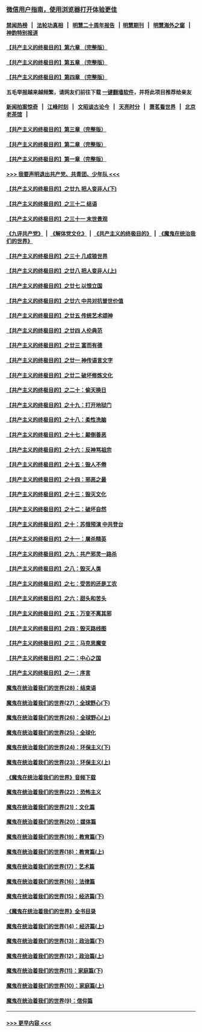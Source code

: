 ### [微信用户指南，使用浏览器打开体验更佳](https://github.com/gfw-breaker/banned-news1/blob/master/indexes/wechat-guide.md?t=0)
#### [禁闻热榜](热点新闻.md?t=0)  &nbsp;&nbsp;|&nbsp;&nbsp; [法轮功真相](https://github.com/gfw-breaker/truth/blob/master/README.md?t=0) &nbsp;&nbsp;|&nbsp;&nbsp; [明慧二十周年报告](https://github.com/gfw-breaker/mh-reports/blob/master/README.md?t=0) &nbsp;&nbsp;|&nbsp;&nbsp;[明慧期刊](https://github.com/gfw-breaker/mh-qikan) &nbsp;&nbsp;|&nbsp;&nbsp; [明慧海外之窗](https://github.com/gfw-breaker/mh-news/blob/master/README.md?t=0) &nbsp;&nbsp;|&nbsp;&nbsp; [神韵特别报道](https://github.com/gfw-breaker/mh-news/blob/master/shenyun.md?t=0)
#### [【共产主义的终极目的】第六章 （完整版）](../pages/nsc422/n11428913.md?t=02110455) 
#### [【共产主义的终极目的】第五章 （完整版）](../pages/nsc422/n11428912.md?t=02110455) 
#### [【共产主义的终极目的】第四章 （完整版）](../pages/nsc422/n11428907.md?t=02110455) 
#### 五毛举报越来越频繁，请网友们前往下载 [一键翻墙软件](https://github.com/gfw-breaker/ssr-accounts)，并将此项目推荐给亲友
#### [新闻拍案惊奇](https://github.com/gfw-breaker/banned-news1/blob/master/pages/link4.md) &nbsp;&nbsp;|&nbsp;&nbsp; [江峰时刻](https://github.com/gfw-breaker/banned-news1/blob/master/pages/link4.md) &nbsp;&nbsp;|&nbsp;&nbsp; [文昭谈古论今](https://github.com/gfw-breaker/banned-news1/blob/master/pages/link4.md) &nbsp;&nbsp;|&nbsp;&nbsp; [天亮时分](https://github.com/gfw-breaker/banned-news1/blob/master/pages/link4.md) &nbsp;&nbsp;|&nbsp;&nbsp; [萧茗看世界](https://github.com/gfw-breaker/banned-news1/blob/master/pages/link4.md) &nbsp;&nbsp;|&nbsp;&nbsp; [北京老茶馆](https://github.com/gfw-breaker/banned-news1/blob/master/pages/link4.md) &nbsp;&nbsp;|&nbsp;&nbsp; 
#### [【共产主义的终极目的】第三章（完整版）](../pages/nsc422/n11428848.md?t=02110455) 
#### [【共产主义的终极目的】第二章（完整版）](../pages/nsc422/n11428831.md?t=02110455) 
#### [【共产主义的终极目的】第一章（完整版）](../pages/nsc422/n11417651.md?t=02110455) 
#### [>>> 我要声明退出共产党、共青团、少年队 <<<](https://github.com/begood0513/goodnews/blob/master/quit/letter.md) 
#### [【共产主义的终极目的】之廿九 把人变非人(下)](../pages/nsc422/n11344140.md?t=02110455) 
#### [【共产主义的终极目的】之三十二 结语](../pages/nsc422/n11360535.md?t=02110455) 
#### [【共产主义的终极目的】之三十一 末世景观](../pages/nsc422/n11351129.md?t=02110455) 
#### [《九评共产党》](https://github.com/begood0513/9ping.md/blob/master/README.md) &nbsp;|&nbsp; [《解体党文化》](../../../../jtdwh.md/blob/master/README.md)  &nbsp;|&nbsp; [《共产主义的终极目的》](../../../../gczydzjmd.md/blob/master/README.md) &nbsp;|&nbsp; [《魔鬼在统治我们的世界》](../../../../mgztzwmdsj.md/blob/master/README.md) 
#### [【共产主义的终极目的】之三十 几成狼世界](../pages/nsc422/n11348280.md?t=02110455) 
#### [【共产主义的终极目的】之廿八 把人变非人(上)](../pages/nsc422/n11340492.md?t=02110455) 
#### [【共产主义的终极目的】之廿七 以恨立国](../pages/nsc422/n11336944.md?t=02110455) 
#### [【共产主义的终极目的】之廿六 中共对抗普世价值](../pages/nsc422/n11324785.md?t=02110455) 
#### [【共产主义的终极目的】之廿五 传统艺术颂神](../pages/nsc422/n11296396.md?t=02110455) 
#### [【共产主义的终极目的】之廿四 人伦典范](../pages/nsc422/n11296397.md?t=02110455) 
#### [【共产主义的终极目的】之廿三 富而有德](../pages/nsc422/n11283598.md?t=02110455) 
#### [【共产主义的终极目的】之廿一 神传语言文字](../pages/nsc422/n11263265.md?t=02110455) 
#### [【共产主义的终极目的】之廿二 破坏修炼文化](../pages/nsc422/n11245728.md?t=02110455) 
#### [【共产主义的终极目的】之二十：偷天换日](../pages/nsc422/n11238846.md?t=02110455) 
#### [【共产主义的终极目的】之十九：打开地狱门](../pages/nsc422/n11206376.md?t=02110455) 
#### [【共产主义的终极目的】之十八：柔性洗脑](../pages/nsc422/n11199994.md?t=02110455) 
#### [【共产主义的终极目的】之十七：颠倒善恶](../pages/nsc422/n11179782.md?t=02110455) 
#### [【共产主义的终极目的】之十六：反神骂祖宗](../pages/nsc422/n11166798.md?t=02110455) 
#### [【共产主义的终极目的】之十五：毁人不倦](../pages/nsc422/n11166792.md?t=02110455) 
#### [【共产主义的终极目的】之十四：邪恶之最](../pages/nsc422/n11150249.md?t=02110455) 
#### [【共产主义的终极目的】之十三：毁灭文化](../pages/nsc422/n11135227.md?t=02110455) 
#### [【共产主义的终极目的】之十二：破坏自然](../pages/nsc422/n11135214.md?t=02110455) 
#### [【共产主义的终极目的】之十：苏俄预演 中共登台](../pages/nsc422/n11118424.md?t=02110455) 
#### [【共产主义的终极目的】之十一：屠杀精英](../pages/nsc422/n11118442.md?t=02110455) 
#### [【共产主义的终极目的】之九：共产邪灵一路杀](../pages/nsc422/n11114139.md?t=02110455) 
#### [【共产主义的终极目的】之八：毁灭人类](../pages/nsc422/n11108503.md?t=02110455) 
#### [【共产主义的终极目的】之七：受苦的还是工农](../pages/nsc422/n11101809.md?t=02110455) 
#### [【共产主义的终极目的】之六：甜头和苦头](../pages/nsc422/n11096971.md?t=02110455) 
#### [【共产主义的终极目的】之五：万变不离其邪](../pages/nsc422/n11091285.md?t=02110455) 
#### [【共产主义的终极目的】之四：毁灭路线图](../pages/nsc422/n11086284.md?t=02110455) 
#### [【共产主义的终极目的】之三：马克思魔变](../pages/nsc422/n11061941.md?t=02110455) 
#### [【共产主义的终极目的】之二：中心之国](../pages/nsc422/n11047728.md?t=02110455) 
#### [【共产主义的终极目的】之一：序言](../pages/nsc422/n11086077.md?t=02110455) 
#### [魔鬼在统治着我们的世界(28)：结束语](../pages/nsc422/n10936246.md?t=02110455) 
#### [魔鬼在统治着我们的世界(27)：全球野心(下)](../pages/nsc422/n10928319.md?t=02110455) 
#### [魔鬼在统治着我们的世界(26)：全球野心(上)](../pages/nsc422/n10900318.md?t=02110455) 
#### [魔鬼在统治着我们的世界(25)：全球化](../pages/nsc422/n10788205.md?t=02110455) 
#### [魔鬼在统治着我们的世界(24)：环保主义(下)](../pages/nsc422/n10695307.md?t=02110455) 
#### [魔鬼在统治着我们的世界(23)：环保主义(上)](../pages/nsc422/n10688613.md?t=02110455) 
#### [《魔鬼在统治着我们的世界》音频下载](../pages/nsc422/n10635553.md?t=02110455) 
#### [魔鬼在统治着我们的世界(22)：恐怖主义](../pages/nsc422/n10614727.md?t=02110455) 
#### [魔鬼在统治着我们的世界(21)：文化篇](../pages/nsc422/n10597706.md?t=02110455) 
#### [魔鬼在统治着我们的世界(20)：媒体篇](../pages/nsc422/n10586579.md?t=02110455) 
#### [魔鬼在统治着我们的世界(19)：教育篇(下)](../pages/nsc422/n10564808.md?t=02110455) 
#### [魔鬼在统治着我们的世界(18)：教育篇(上)](../pages/nsc422/n10526970.md?t=02110455) 
#### [魔鬼在统治着我们的世界(17)：艺术篇](../pages/nsc422/n10499093.md?t=02110455) 
#### [魔鬼在统治着我们的世界(16)：法律篇](../pages/nsc422/n10485969.md?t=02110455) 
#### [魔鬼在统治着我们的世界(15)：经济篇(下)](../pages/nsc422/n10469975.md?t=02110455) 
#### [《魔鬼在统治着我们的世界》全书目录](../pages/nsc422/n10464261.md?t=02110455) 
#### [魔鬼在统治着我们的世界(14)：经济篇(上)](../pages/nsc422/n10457370.md?t=02110455) 
#### [魔鬼在统治着我们的世界(13)：政治篇(下)](../pages/nsc422/n10448270.md?t=02110455) 
#### [魔鬼在统治着我们的世界(12)：政治篇(上)](../pages/nsc422/n10444576.md?t=02110455) 
#### [魔鬼在统治着我们的世界(11)：家庭篇(下)](../pages/nsc422/n10440961.md?t=02110455) 
#### [魔鬼在统治着我们的世界(10)：家庭篇(上)](../pages/nsc422/n10435448.md?t=02110455) 
#### [魔鬼在统治着我们的世界(9)：信仰篇](../pages/nsc422/n10432159.md?t=02110455) 

----
#### [ >>> 更早内容 <<< ](../indexes/nsc422-earlier.md)
